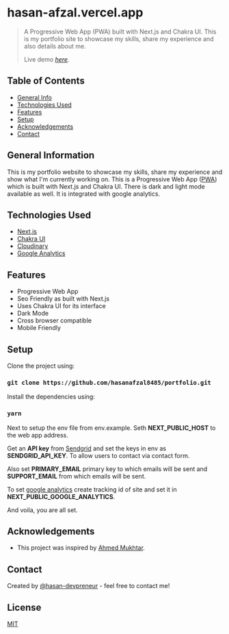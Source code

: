 # hasan-afzal.vercel.app
> A Progressive Web App (PWA) built with Next.js and Chakra UI. This is my portfolio site to showcase my skills, share my experience and also details about me.
>
> Live demo [_here_](https://hasan-afzal.vercel.app/).

## Table of Contents
* [General Info](#general-information)
* [Technologies Used](#technologies-used)
* [Features](#features)
* [Setup](#setup)
* [Acknowledgements](#setup)
* [Contact](#contact)

## General Information
This is my portfolio website to showcase my skills, share my experience and show what I'm currently working on. This is a Progressive Web App ([PWA](https://developer.mozilla.org/en-US/docs/Web/Progressive_web_apps)) which is built with Next.js and Chakra UI. There is dark and light mode available as well. It is integrated with google analytics.

## Technologies Used
- [Next.js](https://nextjs.org/)
- [Chakra UI](https://chakra-ui.com/)
- [Cloudinary](https://cloudinary.com/)
- [Google Analytics](https://analytics.google.com/analytics/web/)

## Features
- Progressive Web App
- Seo Friendly as built with Next.js
- Uses Chakra UI for its interface
- Dark Mode 
- Cross browser compatible
- Mobile Friendly

## Setup
Clone the project using:

### `git clone https://github.com/hasanafzal8485/portfolio.git`

Install the dependencies using:

### `yarn`

Next to setup the env file from env.example. Seth **NEXT_PUBLIC_HOST** to the web app address.

Get an **API key** from [Sendgrid](https://sendgrid.com/) and set the keys in env as **SENDGRID_API_KEY**. To allow users to contact via contact form.

Also set **PRIMARY_EMAIL** primary key to which emails will be sent and **SUPPORT_EMAIL** from which emails will be sent.

To set [google analytics](https://analytics.google.com/analytics/web/) create tracking id of site and set it in **NEXT_PUBLIC_GOOGLE_ANALYTICS**.

And voila, you are all set.

## Acknowledgements
- This project was inspired by [Ahmed Mukhtar](https://github.com/ahmedmukhtar1133/).

## Contact
Created by [@hasan-devpreneur](https://hasan-afzal.vercel.app/contact) - feel free to contact me!

## License

[MIT](LICENSE)
